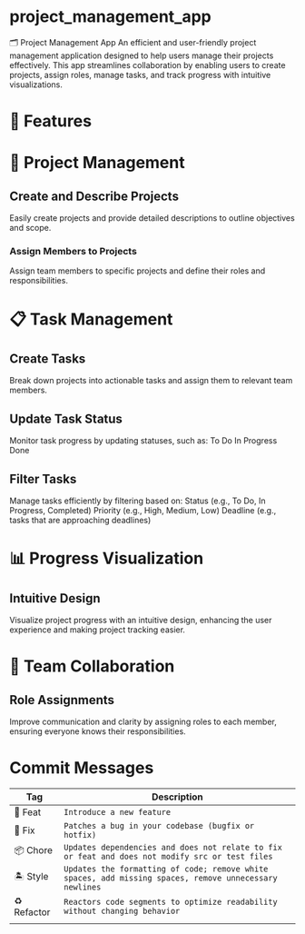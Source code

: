 # project_management_app
🗂️ Project Management App
An efficient and user-friendly project management application designed to help users manage their projects effectively.
This app streamlines collaboration by enabling users to create projects, assign roles, manage tasks, and track progress with intuitive visualizations.

# 🌟 Features

# 📝 Project Management
## Create and Describe Projects
Easily create projects and provide detailed descriptions to outline objectives and scope.

### Assign Members to Projects
Assign team members to specific projects and define their roles and responsibilities.

# 📋 Task Management
## Create Tasks
Break down projects into actionable tasks and assign them to relevant team members.

## Update Task Status
Monitor task progress by updating statuses, such as:
To Do
In Progress
Done

## Filter Tasks
Manage tasks efficiently by filtering based on:
 Status (e.g., To Do, In Progress, Completed)
Priority (e.g., High, Medium, Low)
Deadline (e.g., tasks that are approaching deadlines)

# 📊 Progress Visualization
## Intuitive Design
Visualize project progress with an intuitive design, enhancing the user experience and making project tracking easier.
# 🤝 Team Collaboration
## Role Assignments
Improve communication and clarity by assigning roles to each member, ensuring everyone knows their responsibilities.




# Commit Messages

| Tag         | Description                                                                                            |
| ----------- | ------------------------------------------------------------------------------------------------------ |
| 🦉 Feat     | `Introduce a new feature`                                                                              |
| 🐛 Fix      | `Patches a bug in your codebase (bugfix or hotfix)`                                                    | |
| 📦 Chore    | `Updates dependencies and does not relate to fix or feat and does not modify src or test files`        |
| 🏝️ Style    | `Updates the formatting of code; remove white spaces, add missing spaces, remove unnecessary newlines` |
| ♻️ Refactor | `Reactors code segments to optimize readability without changing behavior`                             |
                                                                            |
